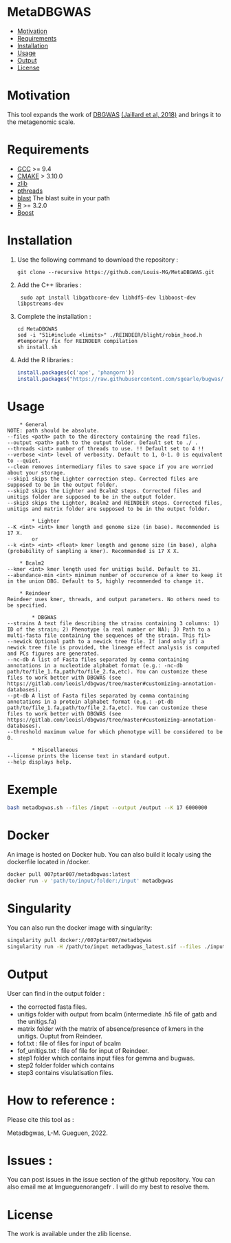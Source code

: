 MetaDBGWAS
==========

* [Motivation](#motivation)
* [Requirements](#requirements)
* [Installation](#installation)
* [Usage](#usage)
* [Output](#output)
* [License](#license)

# Motivation

This tool expands the work of [DBGWAS](https://gitlab.com/leoisl/dbgwas) [(Jaillard et al, 2018)](https://journals.plos.org/plosgenetics/article?id=10.1371/journal.pgen.1007758) and brings it to the metagenomic scale.

# Requirements

* [GCC](https://gcc.gnu.org/) >= 9.4
* [CMAKE](https://cmake.org/) > 3.10.0
* [zlib](https://en.wikipedia.org/wiki/Zlib)
* [pthreads](https://en.wikipedia.org/wiki/Pthreads)
* [blast](https://blast.ncbi.nlm.nih.gov/Blast.cgi?CMD=Web&PAGE_TYPE=BlastDocs&DOC_TYPE=Download) The blast suite in your path
* [R](https://www.r-project.org/) >= 3.2.0 
* [Boost](https://www.boost.org/)

# Installation

1. Use the following command to download the repository :
    ```shell
    git clone --recursive https://github.com/Louis-MG/MetaDBGWAS.git
    ```
2. Add the C++ libraries :
   ```shell
    sudo apt install libgatbcore-dev libhdf5-dev libboost-dev libpstreams-dev
    ```
3. Complete the installation :
    ```shell
    cd MetaDBGWAS
    sed -i "51i#include <limits>" ./REINDEER/blight/robin_hood.h #temporary fix for REINDEER compilation
    sh install.sh
    ```
4. Add the R libraries :
    ```R
    install.packages(c('ape', 'phangorn'))
    install.packages("https://raw.githubusercontent.com/sgearle/bugwas/master/build/bugwas_1.0.tar.gz", repos=NULL, type="source")
    ```

# Usage

```
	* General
NOTE: path should be absolute.
--files <path> path to the directory containing the read files.
--output <path> path to the output folder. Default set to ./ .
--threads <int> number of threads to use. !! Default set to 4 !!
--verbose <int> level of verbosity. Default to 1, 0-1. 0 is equivalent to --quiet.
--clean removes intermediary files to save space if you are worried about your storage.
--skip1 skips the Lighter correction step. Corrected files are supposed to be in the output folder.
--skip2 skips the Lighter and Bcalm2 steps. Corrected files and unitigs folder are supposed to be in the output folder.
--skip3 skips the Lighter, Bcalm2 and REINDEER steps. Corrected files, unitigs and matrix folder are supposed to be in the output folder.

        * Lighter
--K <int> <int> kmer length and genome size (in base). Recommended is 17 X.
        or
--k <int> <int> <float> kmer length and genome size (in base), alpha (probability of sampling a kmer). Recommended is 17 X X.

	* Bcalm2
--kmer <int> kmer length used for unitigs build. Default to 31.
--abundance-min <int> minimum number of occurence of a kmer to keep it in the union DBG. Default to 5, highly recommended to change it.

	* Reindeer
Reindeer uses kmer, threads, and output parameters. No others need to be specified.

        * DBGWAS
--strains A text file describing the strains containing 3 columns: 1) ID of the strain; 2) Phenotype (a real number or NA); 3) Path to a multi-fasta file containing the sequences of the strain. This fil>
--newick Optional path to a newick tree file. If (and only if) a newick tree file is provided, the lineage effect analysis is computed and PCs figures are generated.
--nc-db A list of Fasta files separated by comma containing annotations in a nucleotide alphabet format (e.g.: -nc-db path/to/file_1.fa,path/to/file_2.fa,etc). You can customize these files to work better with DBGWAS (see https://gitlab.com/leoisl/dbgwas/tree/master#customizing-annotation-databases).
--pt-db A list of Fasta files separated by comma containing annotations in a protein alphabet format (e.g.: -pt-db path/to/file_1.fa,path/to/file_2.fa,etc). You can customize these files to work better with DBGWAS (see https://gitlab.com/leoisl/dbgwas/tree/master#customizing-annotation-databases).
--threshold maximum value for which phenotype will be considered to be 0.

        * Miscellaneous
--license prints the license text in standard output.
--help displays help.
```

# Exemple

```bash
bash metadbgwas.sh --files /input --output /output --K 17 6000000
```

# Docker

An image is hosted on Docker hub. You can also build it localy using the dockerfile located in /docker. 

```bash
docker pull 007ptar007/metadbgwas:latest
docker run -v 'path/to/input/folder:/input' metadbgwas
```

# Singularity

You can also run the docker image with singularity:

```bash
singularity pull docker://007ptar007/metadbgwas
singularity run -H /path/to/input metadbgwas_latest.sif --files ./input --strains /input/strains --threads 40 --output ./output --K 17 X
```

# Output

User can find in the output folder :
- the corrected fasta files.
- unitigs folder with output from bcalm (intermediate .h5 file of gatb and the unitigs.fa)
- matrix folder with the matrix of absence/presence of kmers in the unitigs. Ouptut from Reindeer.
- fof.txt : file of files for input of bcalm
- fof_unitigs.txt : file of file for input of Reindeer.
- step1 folder which contains input files for gemma and bugwas.
- step2 folder folder which contains 
- step3 contains visulatisation files.

# How to reference :

Please cite this tool as :

Metadbgwas, L-M. Gueguen, 2022.


# Issues :

You can post issues in the issue section of the github repository. You can also email me at lm<dot>gueguen<at>orange<dot>fr . I will do my best to resolve them.


# License

The work is available under the zlib license.
